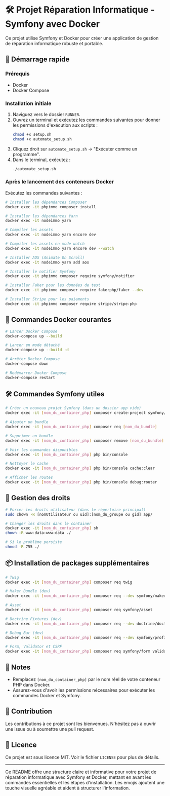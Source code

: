 

# 🛠 Projet Réparation Informatique - Symfony avec Docker

Ce projet utilise Symfony et Docker pour créer une application de gestion de réparation informatique robuste et portable.

## 🚀 Démarrage rapide

### Prérequis

- Docker
- Docker Compose

### Installation initiale

1. Naviguez vers le dossier `RUNNER`.
2. Ouvrez un terminal et exécutez les commandes suivantes pour donner les permissions d'exécution aux scripts :
   ```bash
   chmod +x setup.sh
   chmod +x automate_setup.sh
   ```
3. Cliquez droit sur `automate_setup.sh` -> "Exécuter comme un programme".
4. Dans le terminal, exécutez :
   ```bash
   ./automate_setup.sh
   ```

### Après le lancement des conteneurs Docker

Exécutez les commandes suivantes :

```bash
# Installer les dépendances Composer
docker exec -it phpimmo composer install

# Installer les dépendances Yarn
docker exec -it nodeimmo yarn

# Compiler les assets
docker exec -it nodeimmo yarn encore dev

# Compiler les assets en mode watch
docker exec -it nodeimmo yarn encore dev --watch

# Installer AOS (Animate On Scroll)
docker exec -it nodeimmo yarn add aos

# Installer le notifier Symfony
docker exec -it phpimmo composer require symfony/notifier

# Installer Faker pour les données de test
docker exec -it phpimmo composer require fakerphp/faker --dev

# Installer Stripe pour les paiements
docker exec -it phpimmo composer require stripe/stripe-php
```

## 🐳 Commandes Docker courantes

```bash
# Lancer Docker Compose
docker-compose up --build

# Lancer en mode détaché
docker-compose up --build -d

# Arrêter Docker Compose
docker-compose down

# Redémarrer Docker Compose
docker-compose restart
```

## 🛠 Commandes Symfony utiles

```bash
# Créer un nouveau projet Symfony (dans un dossier app vide)
docker exec -it [nom_du_container_php] composer create-project symfony/skeleton ./

# Ajouter un bundle
docker exec -it [nom_du_container_php] composer req [nom_du_bundle]

# Supprimer un bundle
docker exec -it [nom_du_container_php] composer remove [nom_du_bundle]

# Voir les commandes disponibles
docker exec -it [nom_du_container_php] php bin/console

# Nettoyer le cache
docker exec -it [nom_du_container_php] php bin/console cache:clear

# Afficher les routes
docker exec -it [nom_du_container_php] php bin/console debug:router
```

## 🔧 Gestion des droits

```bash
# Forcer les droits utilisateur (dans le répertoire principal)
sudo chown -R [nomUtilisateur ou uid]:[nom_du_groupe ou gid] app/

# Changer les droits dans le container
docker exec -it [nom_du_container_php] sh
chown -R www-data:www-data ./

# Si le problème persiste
chmod -R 755 ./
```

## 📦 Installation de packages supplémentaires

```bash
# Twig
docker exec -it [nom_du_container_php] composer req twig

# Maker Bundle (dev)
docker exec -it [nom_du_container_php] composer req --dev symfony/maker-bundle

# Asset
docker exec -it [nom_du_container_php] composer req symfony/asset

# Doctrine Fixtures (dev)
docker exec -it [nom_du_container_php] composer req --dev doctrine/doctrine-fixtures-bundle

# Debug Bar (dev)
docker exec -it [nom_du_container_php] composer req --dev symfony/profiler-pack

# Form, Validator et CSRF
docker exec -it [nom_du_container_php] composer req symfony/form validator symfony/security-csrf
```

## 📝 Notes

- Remplacez `[nom_du_container_php]` par le nom réel de votre conteneur PHP dans Docker.
- Assurez-vous d'avoir les permissions nécessaires pour exécuter les commandes Docker et Symfony.

## 🤝 Contribution

Les contributions à ce projet sont les bienvenues. N'hésitez pas à ouvrir une issue ou à soumettre une pull request.

## 📄 Licence

Ce projet est sous licence MIT. Voir le fichier `LICENSE` pour plus de détails.

---

Ce README offre une structure claire et informative pour votre projet de réparation informatique avec Symfony et Docker, mettant en avant les commandes essentielles et les étapes d'installation. Les emojis ajoutent une touche visuelle agréable et aident à structurer l'information.